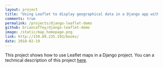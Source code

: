 ```yaml
---
layout: project
title: "Using Leaflet to display geographical data in a Django app with Mapbox, DataTables, Bootstrap 4 and Travis CI"
comments: true
permalink: /projects/django-leaflet-demo
github: briancaffey/django-leaflet-demo
image: /static/map_homepage.png
link: http://159.89.235.193/books/
date: 2018-02-19
---
```


This project shows how to use Leaflet maps in a Django project. You can a technical description of this project [here](/2018/02/19/leaflet-maps-with-django.html).
